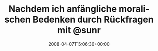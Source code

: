 ---
retweeted: false
source: <a href="http://twitter.com" rel="nofollow">Twitter Web Client</a>
entities:
  hashtags: []
  symbols: []
  user_mentions: []
  urls: []
display_text_range:
- '0'
- '111'
favorite_count: '0'
id_str: '784479292'
truncated: false
retweet_count: '0'
id: '784479292'
created_at: Mon Apr 07 16:06:36 +0000 2008
favorited: false
full_text: 'Nachdem ich anfängliche moralischen Bedenken durch Rückfragen mit [@sunrise2k5](https://twitter.com/sunrise2k5)
  klären konnte: Go, Frühstücks-Ei.'
lang: de
tags:
- pesos/twitter
date: '2008-04-07T16:06:36+00:00'
src: https://twitter.com/bascht/status/784479292
original_url: https://twitter.com/bascht/status/784479292
type: twitter_tweet
text: 'Nachdem ich anfängliche moralischen Bedenken durch Rückfragen mit [@sunrise2k5](https://twitter.com/sunrise2k5)
  klären konnte: Go, Frühstücks-Ei.'
title: Nachdem ich anfängliche moralischen Bedenken durch Rückfragen mit @sunr

---